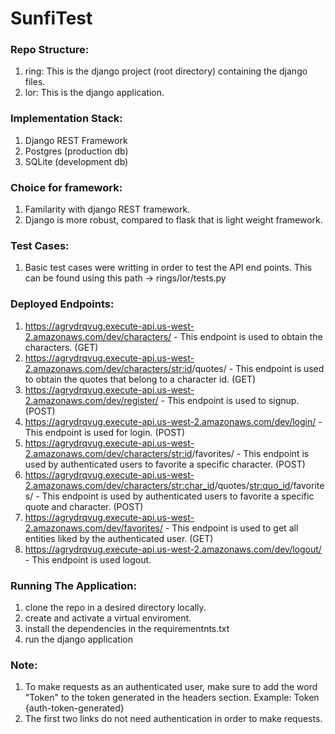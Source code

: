 # SunfiTest


### Repo Structure:
1) ring: This is the django project (root directory) containing the django files.
2) lor: This is the django application.


### Implementation Stack:
1) Django REST Framework
2) Postgres (production db)
3) SQLite (development db)

### Choice for framework:
1) Familarity with django REST framework.
2) Django is more robust, compared to flask that is light weight framework.

### Test Cases:
1) Basic test cases were writting in order to test the API end points. This can be found using this path ->  rings/lor/tests.py

### Deployed Endpoints:

1) https://agrydrqvug.execute-api.us-west-2.amazonaws.com/dev/characters/ - This endpoint is used to obtain the characters. (GET)
2) https://agrydrqvug.execute-api.us-west-2.amazonaws.com/dev/characters/<str:id>/quotes/ -  This endpoint is used to obtain the quotes that belong to a character id. (GET)
3) https://agrydrqvug.execute-api.us-west-2.amazonaws.com/dev/register/ - This endpoint is used to signup. (POST)
4) https://agrydrqvug.execute-api.us-west-2.amazonaws.com/dev/login/ -  This endpoint is used for login. (POST)
5) https://agrydrqvug.execute-api.us-west-2.amazonaws.com/dev/characters/<str:id>/favorites/ - This endpoint is used by authenticated users to favorite a specific character. (POST)
6) https://agrydrqvug.execute-api.us-west-2.amazonaws.com/dev/characters/<str:char_id>/quotes/<str:quo_id>/favorites/ -  This endpoint is used by authenticated users to favorite a specific quote and character.     (POST)
7) https://agrydrqvug.execute-api.us-west-2.amazonaws.com/dev/favorites/ - This endpoint is used to get all entities liked by the authenticated user. (GET)
8) https://agrydrqvug.execute-api.us-west-2.amazonaws.com/dev/logout/ - This endpoint is used logout.


### Running The Application:
1) clone the repo in a desired directory locally.
2) create and activate a virtual enviroment.
3) install the dependencies in the requirementnts.txt
4) run the django application

### Note:
1) To make requests as an authenticated user, make sure to add the word "Token" to the token generated in the headers section. Example: Token {auth-token-generated}
2) The first two links do not need authentication in order to make requests.





